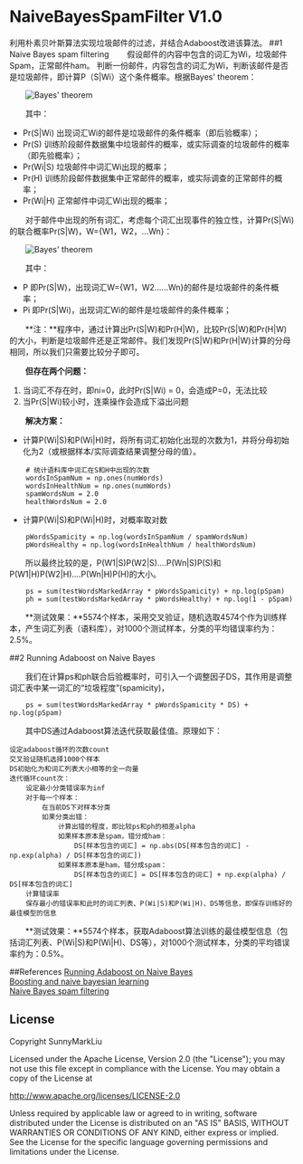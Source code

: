 # NaiveBayesSpamFilter V1.0
利用朴素贝叶斯算法实现垃圾邮件的过滤，并结合Adaboost改进该算法。
##1 Naive Bayes spam filtering
&emsp;&emsp;假设邮件的内容中包含的词汇为Wi，垃圾邮件Spam，正常邮件ham。
判断一份邮件，内容包含的词汇为Wi，判断该邮件是否是垃圾邮件，即计算P（S|Wi）这个条件概率。根据Bayes' theorem：

&emsp;&emsp;![Bayes' theorem](https://upload.wikimedia.org/math/a/6/e/a6e7f8c521dcf018b6480a8967773ac3.png)

&emsp;&emsp;其中：

- Pr(S|Wi) 出现词汇Wi的邮件是垃圾邮件的条件概率（即后验概率）；
- Pr(S)    训练阶段邮件数据集中垃圾邮件的概率，或实际调查的垃圾邮件的概率（即先验概率）；
- Pr(Wi|S) 垃圾邮件中词汇Wi出现的概率；
- Pr(H)    训练阶段邮件数据集中正常邮件的概率，或实际调查的正常邮件的概率；
- Pr(Wi|H) 正常邮件中词汇Wi出现的概率；

&emsp;&emsp;对于邮件中出现的所有词汇，考虑每个词汇出现事件的独立性，计算Pr(S|Wi)的联合概率Pr(S|W)，W={W1，W2，...Wn}：

&emsp;&emsp;![Bayes' theorem](https://upload.wikimedia.org/math/f/1/d/f1d1c65ee72c294f1fc9b4eb156f5768.png)

&emsp;&emsp;其中：
- P        即Pr(S|W)，出现词汇W={W1，W2......Wn}的邮件是垃圾邮件的条件概率；
- Pi       即Pr(S|Wi)，出现词汇Wi的邮件是垃圾邮件的条件概率；

&emsp;&emsp;**注：**程序中，通过计算出Pr(S|W)和Pr(H|W)，比较Pr(S|W)和Pr(H|W)的大小，判断是垃圾邮件还是正常邮件。我们发现Pr(S|W)和Pr(H|W)计算的分母相同，所以我们只需要比较分子即可。

&emsp;&emsp;**但存在两个问题：**

1. 当词汇不存在时，即ni=0，此时Pr(S|Wi) = 0，会造成P=0，无法比较
2. 当Pr(S|Wi)较小时，连乘操作会造成下溢出问题

&emsp;&emsp;**解决方案：**
- 计算P(Wi|S)和P(Wi|H)时，将所有词汇初始化出现的次数为1，并将分母初始化为2（或根据样本/实际调查结果调整分母的值）。
```
    # 统计语料库中词汇在S和H中出现的次数
    wordsInSpamNum = np.ones(numWords)
    wordsInHealthNum = np.ones(numWords)
    spamWordsNum = 2.0
    healthWordsNum = 2.0
```
- 计算P(Wi|S)和P(Wi|H)时，对概率取对数
```
    pWordsSpamicity = np.log(wordsInSpamNum / spamWordsNum)
    pWordsHealthy = np.log(wordsInHealthNum / healthWordsNum)
```
&emsp;&emsp;所以最终比较的是，P(W1|S)P(W2|S)....P(Wn|S)P(S)和P(W1|H)P(W2|H)....P(Wn|H)P(H)的大小。
```
    ps = sum(testWordsMarkedArray * pWordsSpamicity) + np.log(pSpam)
    ph = sum(testWordsMarkedArray * pWordsHealthy) + np.log(1 - pSpam)
```
&emsp;&emsp;**测试效果：**5574个样本，采用交叉验证，随机选取4574个作为训练样本，产生词汇列表（语料库），对1000个测试样本，分类的平均错误率约为：2.5%。

##2 Running Adaboost on Naive Bayes

&emsp;&emsp;我们在计算ps和ph联合后验概率时，可引入一个调整因子DS，其作用是调整词汇表中某一词汇的“垃圾程度”(spamicity)，
```
    ps = sum(testWordsMarkedArray * pWordsSpamicity * DS) + np.log(pSpam)
```
&emsp;&emsp;其中DS通过Adaboost算法迭代获取最佳值。原理如下：
```
设定adaboost循环的次数count
交叉验证随机选择1000个样本
DS初始化为和词汇列表大小相等的全一向量
迭代循环count次：
    设定最小分类错误率为inf
    对于每一个样本：
        在当前DS下对样本分类
        如果分类出错：
            计算出错的程度，即比较ps和ph的相差alpha
            如果样本原本是spam，错分成ham：
                DS[样本包含的词汇] = np.abs(DS[样本包含的词汇] - np.exp(alpha) / DS[样本包含的词汇])
            如果样本原本是ham，错分成spam：
                DS[样本包含的词汇] = DS[样本包含的词汇] + np.exp(alpha) / DS[样本包含的词汇]
    计算错误率
    保存最小的错误率和此时的词汇列表、P(Wi|S)和P(Wi|H)、DS等信息，即保存训练好的最佳模型的信息
```
&emsp;&emsp;**测试效果：**5574个样本，获取Adaboost算法训练的最佳模型信息（包括词汇列表、P(Wi|S)和P(Wi|H)、DS等），对1000个测试样本，分类的平均错误率约为：0.5%。

##References
[Running Adaboost on Naive Bayes](http://web.cecs.pdx.edu/~mm/MachineLearningWinter2010/BoostingNaiveBayes.pdf)<br>
[Boosting and naive bayesian learning](http://pages.cs.wisc.edu/~dyer/cs540/handouts/elkan97boosting.pdf)<br>
[Naive Bayes spam filtering](https://en.wikipedia.org/wiki/Naive_Bayes_spam_filtering)<br>

## License
Copyright SunnyMarkLiu

Licensed under the Apache License, Version 2.0 (the "License");
you may not use this file except in compliance with the License.
You may obtain a copy of the License at

http://www.apache.org/licenses/LICENSE-2.0

Unless required by applicable law or agreed to in writing, software
distributed under the License is distributed on an "AS IS" BASIS,
WITHOUT WARRANTIES OR CONDITIONS OF ANY KIND, either express or implied.
See the License for the specific language governing permissions and
limitations under the License.
